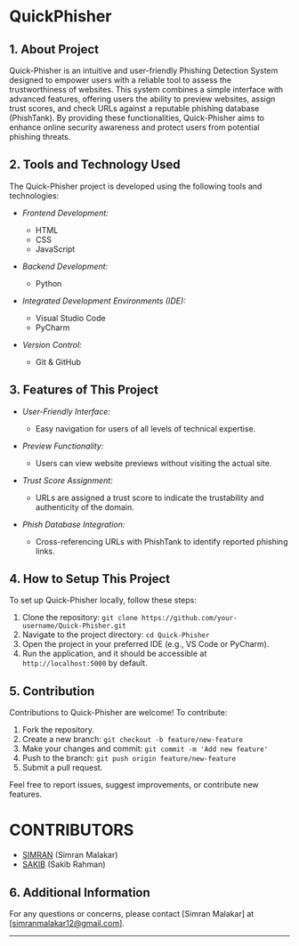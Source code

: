 # QuickPhisher

## 1. About Project

Quick-Phisher is an intuitive and user-friendly Phishing Detection System designed to empower users with a reliable tool to assess the trustworthiness of websites. This system combines a simple interface with advanced features, offering users the ability to preview websites, assign trust scores, and check URLs against a reputable phishing database (PhishTank). By providing these functionalities, Quick-Phisher aims to enhance online security awareness and protect users from potential phishing threats.

## 2. Tools and Technology Used

The Quick-Phisher project is developed using the following tools and technologies:

- *Frontend Development:*
  - HTML
  - CSS
  - JavaScript

- *Backend Development:*
  - Python

- *Integrated Development Environments (IDE):*
  - Visual Studio Code
  - PyCharm

- *Version Control:*
  - Git & GitHub

## 3. Features of This Project

- *User-Friendly Interface:*
  - Easy navigation for users of all levels of technical expertise.

- *Preview Functionality:*
  - Users can view website previews without visiting the actual site.

- *Trust Score Assignment:*
  - URLs are assigned a trust score to indicate the trustability and authenticity of the domain.

- *Phish Database Integration:*
  - Cross-referencing URLs with PhishTank to identify reported phishing links.

## 4. How to Setup This Project

To set up Quick-Phisher locally, follow these steps:

1. Clone the repository: `git clone https://github.com/your-username/Quick-Phisher.git`
2. Navigate to the project directory: `cd Quick-Phisher`
3. Open the project in your preferred IDE (e.g., VS Code or PyCharm).
4. Run the application, and it should be accessible at `http://localhost:5000` by default.

## 5. Contribution

Contributions to Quick-Phisher are welcome! To contribute:

1. Fork the repository.
2. Create a new branch: `git checkout -b feature/new-feature`
3. Make your changes and commit: `git commit -m 'Add new feature'`
4. Push to the branch: `git push origin feature/new-feature`
5. Submit a pull request.

Feel free to report issues, suggest improvements, or contribute new features.

# CONTRIBUTORS

- [SIMRAN](https://github.com/munuki123) (Simran Malakar)
- [SAKIB](https://github.com/thesakibrahman) (Sakib Rahman)

## 6. Additional Information

For any questions or concerns, please contact [Simran Malakar] at [simranmalakar12@gmail.com].

---
